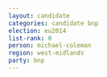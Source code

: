 ```yaml
---
layout: candidate
categories: candidate bnp
election: eu2014
list-rank: 0
person: michael-coleman
region: west-midlands
party: bnp
---
```

